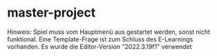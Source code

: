 # master-project
 
Hinweis: Spiel muss vom Hauptmenü aus gestartet werden, sonst nicht funktional. Eine Template-Frage ist zum Schluss des E-Learnings vorhanden.
Es wurde die Editor-Version "2022.3.19f1" verwendet
